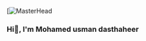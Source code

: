[![MasterHead](https://www.lansweeper.com/wp-content/uploads/2020/11/IT-Governance-Cyber-Security.gif.webp)
### Hi👋, I'm Mohamed usman dasthaheer 

<!--
**Mdusmandasthaheer/Mdusmandasthaheer** is a ✨ _special_ ✨ repository because its `README.md` (this file) appears on your GitHub profile.

Here are some ideas to get you started:

- 🔭 I’m currently working on ...
- 🌱 I’m currently learning ...
- 👯 I’m looking to collaborate on ...
- 🤔 I’m looking for help with ...
- 💬 Ask me about ...
- 📫 How to reach me: ...
- 😄 Pronouns: ...
- ⚡ Fun fact: ...
-->

